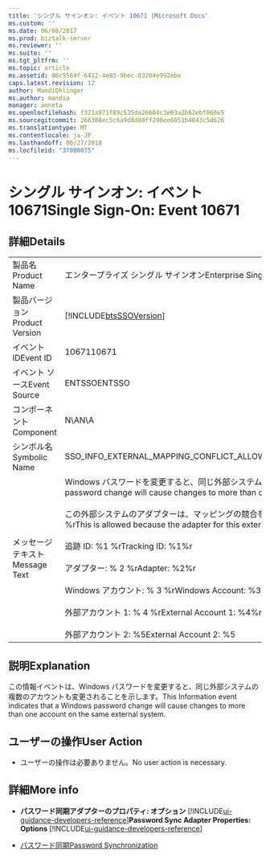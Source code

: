 ```yaml
---
title: 'シングル サインオン: イベント 10671 |Microsoft Docs'
ms.custom: ''
ms.date: 06/08/2017
ms.prod: biztalk-server
ms.reviewer: ''
ms.suite: ''
ms.tgt_pltfrm: ''
ms.topic: article
ms.assetid: 06c5564f-6412-4e83-9bec-03264e992ebe
caps.latest.revision: 12
author: MandiOhlinger
ms.author: mandia
manager: anneta
ms.openlocfilehash: f321a971f89c535da26604c3e03a2b62ebf060e5
ms.sourcegitcommit: 266308ec5c6a9d8d80ff298ee6051b4843c5d626
ms.translationtype: MT
ms.contentlocale: ja-JP
ms.lasthandoff: 06/27/2018
ms.locfileid: "37000075"
---
```

# <a name="single-sign-on-event-10671"></a><span data-ttu-id="da7a1-102">シングル サインオン: イベント 10671</span><span class="sxs-lookup"><span data-stu-id="da7a1-102">Single Sign-On: Event 10671</span></span>
## <a name="details"></a><span data-ttu-id="da7a1-103">詳細</span><span class="sxs-lookup"><span data-stu-id="da7a1-103">Details</span></span>  

|                 |                                                                                                                                                                                                                                                                                                                                                                                             |
|-----------------|---------------------------------------------------------------------------------------------------------------------------------------------------------------------------------------------------------------------------------------------------------------------------------------------------------------------------------------------------------------------------------------------|
|  <span data-ttu-id="da7a1-104">製品名</span><span class="sxs-lookup"><span data-stu-id="da7a1-104">Product Name</span></span>   |                                                                                                                                                                                  <span data-ttu-id="da7a1-105">エンタープライズ シングル サインオン</span><span class="sxs-lookup"><span data-stu-id="da7a1-105">Enterprise Single Sign-On</span></span>                                                                                                                                                                                  |
| <span data-ttu-id="da7a1-106">製品バージョン</span><span class="sxs-lookup"><span data-stu-id="da7a1-106">Product Version</span></span> |                                                                                                                                                                 [!INCLUDE[btsSSOVersion](../includes/btsssoversion-md.md)]                                                                                                                                                                  |
|    <span data-ttu-id="da7a1-107">イベント ID</span><span class="sxs-lookup"><span data-stu-id="da7a1-107">Event ID</span></span>     |                                                                                                                                                                                            <span data-ttu-id="da7a1-108">10671</span><span class="sxs-lookup"><span data-stu-id="da7a1-108">10671</span></span>                                                                                                                                                                                            |
|  <span data-ttu-id="da7a1-109">イベント ソース</span><span class="sxs-lookup"><span data-stu-id="da7a1-109">Event Source</span></span>   |                                                                                                                                                                                           <span data-ttu-id="da7a1-110">ENTSSO</span><span class="sxs-lookup"><span data-stu-id="da7a1-110">ENTSSO</span></span>                                                                                                                                                                                            |
|    <span data-ttu-id="da7a1-111">コンポーネント</span><span class="sxs-lookup"><span data-stu-id="da7a1-111">Component</span></span>    |                                                                                                                                                                                             <span data-ttu-id="da7a1-112">N\A</span><span class="sxs-lookup"><span data-stu-id="da7a1-112">N\A</span></span>                                                                                                                                                                                             |
|  <span data-ttu-id="da7a1-113">シンボル名</span><span class="sxs-lookup"><span data-stu-id="da7a1-113">Symbolic Name</span></span>  |                                                                                                                                                                         <span data-ttu-id="da7a1-114">SSO_INFO_EXTERNAL_MAPPING_CONFLICT_ALLOWED</span><span class="sxs-lookup"><span data-stu-id="da7a1-114">SSO_INFO_EXTERNAL_MAPPING_CONFLICT_ALLOWED</span></span>                                                                                                                                                                          |
|  <span data-ttu-id="da7a1-115">メッセージ テキスト</span><span class="sxs-lookup"><span data-stu-id="da7a1-115">Message Text</span></span>   | <span data-ttu-id="da7a1-116">Windows パスワードを変更すると、同じ外部システムの複数のアカウントも変更されます。%r</span><span class="sxs-lookup"><span data-stu-id="da7a1-116">A Windows password change will cause changes to more than one account on the same external system.%r</span></span><br /><br /> <span data-ttu-id="da7a1-117">この外部システムのアダプターは、マッピングの競合を許可するように構成されているため、これは許可されます。%r</span><span class="sxs-lookup"><span data-stu-id="da7a1-117">This is allowed because the adapter for this external system is configured to allow mapping conflicts.%r</span></span><br /><br /> <span data-ttu-id="da7a1-118">追跡 ID: %1 %r</span><span class="sxs-lookup"><span data-stu-id="da7a1-118">Tracking ID: %1%r</span></span><br /><br /> <span data-ttu-id="da7a1-119">アダプター: % 2 %r</span><span class="sxs-lookup"><span data-stu-id="da7a1-119">Adapter: %2%r</span></span><br /><br /> <span data-ttu-id="da7a1-120">Windows アカウント: % 3 %r</span><span class="sxs-lookup"><span data-stu-id="da7a1-120">Windows Account: %3%r</span></span><br /><br /> <span data-ttu-id="da7a1-121">外部アカウント 1: % 4 %r</span><span class="sxs-lookup"><span data-stu-id="da7a1-121">External Account 1: %4%r</span></span><br /><br /> <span data-ttu-id="da7a1-122">外部アカウント 2: %5</span><span class="sxs-lookup"><span data-stu-id="da7a1-122">External Account 2: %5</span></span> |

## <a name="explanation"></a><span data-ttu-id="da7a1-123">説明</span><span class="sxs-lookup"><span data-stu-id="da7a1-123">Explanation</span></span>  
 <span data-ttu-id="da7a1-124">この情報イベントは、Windows パスワードを変更すると、同じ外部システムの複数のアカウントも変更されることを示します。</span><span class="sxs-lookup"><span data-stu-id="da7a1-124">This Information event indicates that a Windows password change will cause changes to more than one account on the same external system.</span></span>  

## <a name="user-action"></a><span data-ttu-id="da7a1-125">ユーザーの操作</span><span class="sxs-lookup"><span data-stu-id="da7a1-125">User Action</span></span>  

-   <span data-ttu-id="da7a1-126">ユーザーの操作は必要ありません。</span><span class="sxs-lookup"><span data-stu-id="da7a1-126">No user action is necessary.</span></span>  

## <a name="more-info"></a><span data-ttu-id="da7a1-127">詳細</span><span class="sxs-lookup"><span data-stu-id="da7a1-127">More info</span></span>

- <span data-ttu-id="da7a1-128">**パスワード同期アダプターのプロパティ: オプション** [!INCLUDE[ui-guidance-developers-reference](../includes/ui-guidance-developers-reference.md)]</span><span class="sxs-lookup"><span data-stu-id="da7a1-128">**Password Sync Adapter Properties: Options** [!INCLUDE[ui-guidance-developers-reference](../includes/ui-guidance-developers-reference.md)]</span></span>

- [<span data-ttu-id="da7a1-129">パスワード同期</span><span class="sxs-lookup"><span data-stu-id="da7a1-129">Password Synchronization</span></span>](../core/password-synchronization2.md)
